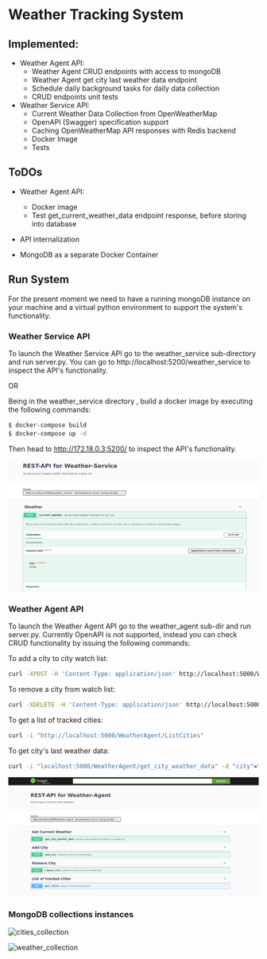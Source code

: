 # Weather Tracking System

## Implemented:

- Weather Agent API:
  - Weather Agent  CRUD endpoints with access to mongoDB
  - Weather Agent get city last weather data endpoint
  - Schedule daily background tasks for daily data collection
  - CRUD endpoints unit tests
- Weather Service API:
  - Current Weather Data Collection from OpenWeatherMap
  - OpenAPI (Swagger) specification support
  - Caching OpenWeatherMap API responses with Redis backend
  - Docker Image
  - Tests

## ToDOs

* Weather Agent API:
  * Docker image
  * Test get_current_weather_data endpoint response, before storing into database

* API internalization
* MongoDB as a separate Docker Container

## Run System

For the present moment we need to have a running mongoDB  instance on your machine and a virtual python environment to support the system's functionality.

### Weather Service API

To launch the Weather Service API go to the weather_service sub-directory and run server.py. You can go to http://localhost:5200/weather_service to inspect the API's functionality.

OR

Being in the weather_service directory , build a docker image by executing the following commands: 

```bash
$ docker-compose build
$ docker-compose up -d
```

Then head to http://172.18.0.3:5200/ to inspect the API's functionality.

![cities_collection](./images/weather-service.png)



### Weather Agent API

To launch the Weather Agent API go to the weather_agent sub-dir and run server.py. Currently OpenAPI is not supported, instead you can check CRUD functionality by issuing the following commands:

To add a city to city watch list:

```bash
curl -XPOST -H 'Content-Type: application/json' http://localhost:5000/WeatherAgent/insert_city -d '{"city": "Volos"}'
```

To remove a city from watch list:

```bash
curl -XDELETE -H 'Content-Type: application/json' http://localhost:5000/WeatherAgent/delete_city/Volos
```

To get a list of tracked cities:

```bash
curl -i "http://localhost:5000/WeatherAgent/ListCities"
```

To get city's last weather data:

```bash
curl -i "localhost:5000/WeatherAgent/get_city_weather_data" -d "city"="Volos"
```

![cities_collection](./images/weather-agent.png)

### MongoDB collections instances 

![cities_collection](./images/cities_collection.pn)

![weather_collection](./images/weather_collection.pn)